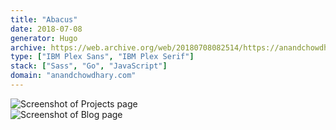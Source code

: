 ```yaml
---
title: "Abacus"
date: 2018-07-08
generator: Hugo
archive: https://web.archive.org/web/20180708082514/https://anandchowdhary.com/
type: ["IBM Plex Sans", "IBM Plex Serif"]
stack: ["Sass", "Go", "JavaScript"]
domain: "anandchowdhary.com"
---
```


<div class="image shadow"><img alt="Screenshot of Projects page" src="/images/versions/24/projects.png"></div>
<div class="image shadow"><img alt="Screenshot of Blog page" src="/images/versions/24/blog.png"></div>
